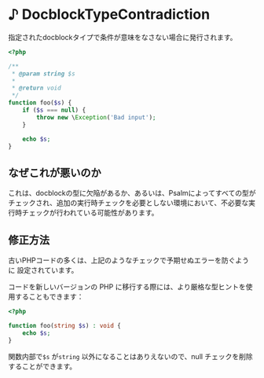 # ♪ DocblockTypeContradiction

指定されたdocblockタイプで条件が意味をなさない場合に発行されます。

```php
<?php

/**
 * @param string $s
 *
 * @return void
 */
function foo($s) {
    if ($s === null) {
        throw new \Exception('Bad input');
    }

    echo $s;
}
```

## なぜこれが悪いのか

これは、docblockの型に欠陥があるか、あるいは、Psalmによってすべての型がチェックされ、追加の実行時チェックを必要としない環境において、不必要な実行時チェックが行われている可能性があります。

## 修正方法

古いPHPコードの多くは、上記のようなチェックで予期せぬエラーを防ぐように 設定されています。

コードを新しいバージョンの PHP に移行する際には、より厳格な型ヒントを使用することもできます：

```php
<?php

function foo(string $s) : void {
    echo $s;
}
```

関数内部で`$s` が`string` 以外になることはありえないので、null チェックを削除することができます。
